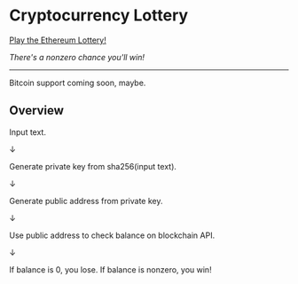 # Cryptocurrency Lottery

[Play the Ethereum Lottery!](https://colab.research.google.com/github/jagrajs/Cryptocurrency_Lottery/blob/master/Cryptocurrency_Lottery.ipynb)

*There's a nonzero chance you'll win!*

---
Bitcoin support coming soon, maybe.

## Overview

Input text.

&darr;

Generate private key from sha256(input text).

&darr;

Generate public address from private key.

&darr;

Use public address to check balance on blockchain API.

&darr;

If balance is 0, you lose. If balance is nonzero, you win!
